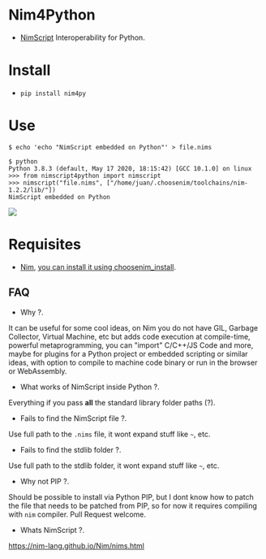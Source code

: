 # Nim4Python

- [NimScript](https://nim-lang.github.io/Nim/nims.html) Interoperability for Python.


# Install

- `pip install nim4py`


# Use

```console
$ echo 'echo "NimScript embedded on Python"' > file.nims

$ python
Python 3.8.3 (default, May 17 2020, 18:15:42) [GCC 10.1.0] on linux
>>> from nimscript4python import nimscript
>>> nimscript("file.nims", ["/home/juan/.choosenim/toolchains/nim-1.2.2/lib/"])
NimScript embedded on Python

```


[![](https://raw.githubusercontent.com/juancarlospaco/nimscript4python/master/temp.png)](https://www.youtube.com/watch?v=BdQkU_HepIg)


# Requisites

- [Nim](http://nim-lang.org),
  [you can install it using choosenim_install](https://github.com/juancarlospaco/choosenim_install#choosenim-integration-for-python-pip).


## FAQ

- Why ?.

It can be useful for some cool ideas, on Nim you do not have GIL, Garbage Collector, Virtual Machine, etc
but adds code execution at compile-time, powerful metaprogramming, you can "import" C/C++/JS Code and more,
maybe for plugins for a Python project or embedded scripting or similar ideas,
with option to compile to machine code binary or run in the browser or WebAssembly.

- What works of NimScript inside Python ?.

Everything if you pass **all** the standard library folder paths (?).

- Fails to find the NimScript file ?.

Use full path to the `.nims` file, it wont expand stuff like `~`, etc.

- Fails to find the stdlib folder ?.

Use full path to the stdlib folder, it wont expand stuff like `~`, etc.

- Why not PIP ?.

Should be possible to install via Python PIP,
but I dont know how to patch the file that needs to be patched from PIP,
so for now it requires compiling with `nim` compiler. Pull Request welcome.

- Whats NimScript ?.

https://nim-lang.github.io/Nim/nims.html
